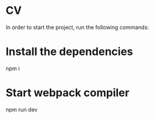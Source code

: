 # CV
In order to start the project, run the following commands:

# Install the dependencies
npm i

# Start webpack compiler
npm run dev
